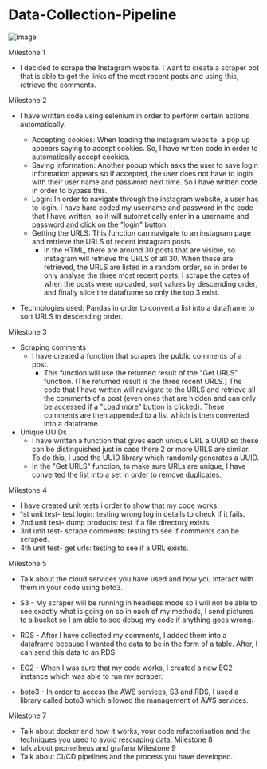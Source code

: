 # Data-Collection-Pipeline

![image](https://user-images.githubusercontent.com/46778501/182449479-5f89fd2d-b23b-4212-93eb-be95890effc0.png)


Milestone 1
- I decided to scrape the Instagram website. I want to create a scraper bot that is able to get the links of the most recent posts and using this, retrieve the comments.

Milestone 2
- I have written code using selenium in order to perform certain actions automatically.
    - Accepting cookies: When loading the instagram website, a pop up appears saying to accept cookies. So, I have written code in order to automatically accept cookies.
    - Saving information: Another popup which asks the user to save login information appears so if accepted, the user does not have to login with their user name and password next time. So I have written code in order to bypass this.
    - Login: In order to navigate through the instagram website, a user has to login. I have hard coded my username and password in the code that I have written, so it will automatically enter in a username and password and click on the "login" button.
    - Getting the URLS: This function can navigate to an instagram page and retrieve the URLS of recent instagram posts. 
        - In the HTML, there are around 30 posts that are visible, so instagram will retrieve the URLS of all 30. When these are retrieved, the URLS are listed in a random order, so in order to only analyse the three most recent posts, I scrape the dates of when the posts were uploaded, sort values by descending order, and finally slice the dataframe so only the top 3 exist.

- Technologies used: Pandas in order to convert a list into a dataframe to sort URLS in descending order.

Milestone 3
- Scraping comments
    - I have created a function that scrapes the public comments of a post.
        - This function will use the returned result of the "Get URLS" function. (The returned result is the three recent URLS.) The code that I have written will navigate to the URLS and retrieve all the comments of a post (even ones that are hidden and can only be accessed if a "Load more" button is clicked). These comments are then appended to a list which is then converted into a dataframe.
- Unique UUIDs
    - I have written a function that gives each unique URL a UUID so these can be distinguished just in case there 2 or more URLS are similar. To do this, I used the UUID library which randomly generates a UUID.
    - In the "Get URLS" function, to make sure URLs are unique, I have converted the list into a set in order to remove duplicates.

Milestone 4
- I have created unit tests i order to show that my code works.
- 1st unit test- test login: testing wrong log in details to check if it fails.
- 2nd unit test- dump products: test if a file directory exists.
- 3rd unit test- scrape comments: testing to see if comments can be scraped.
- 4th unit test- get urls: testing to see if a URL exists.

Milestone 5
- Talk about the cloud services you have used and how you interact with them in your code using boto3.
- S3 - My scraper will be running in headless mode so I will not be able to see exactly what is going on so in each of my methods, I send pictures to a bucket so I am able to see debug my code if anything goes wrong.
- RDS - After I have collected my comments, I added them into a dataframe because I wanted the data to be in the form of a table. After, I can send this data to an RDS.
- EC2 - When I was sure that my code works, I created a new EC2 instance which was able to run my scraper.

- boto3 - In order to access the AWS services, S3 and RDS, I used a library called boto3 which allowed the management of AWS services.

Milestone 7
- Talk about docker and how it works, your code refactorisation and the techniques you used to avoid rescraping data.
Milestone 8
- talk about prometheus and grafana
Milestone 9
- Talk about CI/CD pipelines and the process you have developed.
